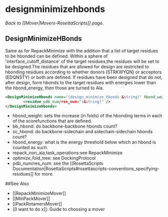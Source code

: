 # designminimizehbonds
*Back to [[Mover|Movers-RosettaScripts]] page.*
## DesignMinimizeHBonds

Same as for RepackMinimize with the addition that a list of target residues to be hbonded can be defined. Within a sphere of 'interface\_cutoff\_distance' of the target residues,the residues will be set to be designed.The residues that are allowed for design are restricted to hbonding residues according to whether donors (STRKWYQN) or acceptors (EDQNSTY) or both are defined. If residues have been designed that do not, after design, form hbonds to the target residues with energies lower than the hbond\_energy, then those are turned to Ala.

```xml
<DesignMinimizeHbonds name="(design_minimize_hbonds &string)" hbond_weight="(3.0 &float)" scorefxn_design="(score12 &string)" scorefxn_minimize="score12)" donors="design donors? &bool" acceptors="design acceptors? &bool" bb_hbond="(0 &bool)" sc_hbond="(1 &bool)" hbond_energy="(-0.5 &float)" interface_cutoff_distance="(8.0 &float)" repack_partner1="(1 &bool)" repack_partner2="(1 &bool)" design_partner1="(0 &bool)" design_partner2="(1 &bool)" repack_non_ala="(1 &bool)" min_rigid_body="(1 &bool)" task_operations="('' &string)">
        <residue pdb_num/res_num="(&string)" />
</DesignMinimizeHbonds>
```

-   hbond\_weight: sets the increase (in folds) of the hbonding terms in each of the scorefunctions that are defined.
-   bb\_hbond: do backbone-backbone hbonds count?
-   sc\_hbond: do backbone-sidechain and sidechain-sidechain hbonds count?
-   hbond\_energy: what is the energy threshold below which an hbond is counted as such.
-   repack\_non\_ala,task\_operations:see RepackMinimize
-   optimize\_fold\_tree: see DockingProtocol
-   pdb\_num/res\_num: see the [[RosettaScripts Documentation|RosettaScripts#rosettascripts-conventions_specifying-residues]] for more.


##See Also

* [[RepackMinimizeMover]]
* [[MinPackMover]]
* [[PackRotamersMover]]
* [[I want to do x]]: Guide to choosing a mover
